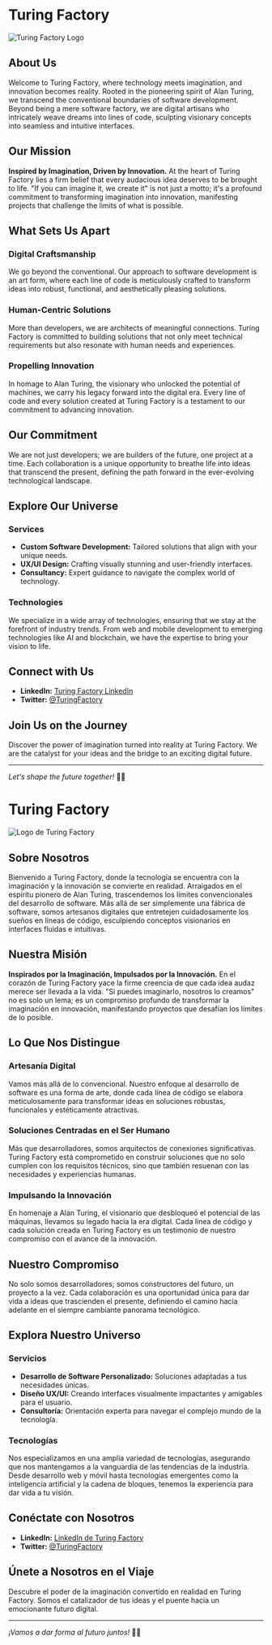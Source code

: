 # Turing Factory

![Turing Factory Logo]([https://twitter.com/TuringFactoryA/photo])

## About Us

Welcome to Turing Factory, where technology meets imagination, and innovation becomes reality. Rooted in the pioneering spirit of Alan Turing, we transcend the conventional boundaries of software development. Beyond being a mere software factory, we are digital artisans who intricately weave dreams into lines of code, sculpting visionary concepts into seamless and intuitive interfaces.

## Our Mission

**Inspired by Imagination, Driven by Innovation.** At the heart of Turing Factory lies a firm belief that every audacious idea deserves to be brought to life. "If you can imagine it, we create it" is not just a motto; it's a profound commitment to transforming imagination into innovation, manifesting projects that challenge the limits of what is possible.

## What Sets Us Apart

### Digital Craftsmanship
We go beyond the conventional. Our approach to software development is an art form, where each line of code is meticulously crafted to transform ideas into robust, functional, and aesthetically pleasing solutions.

### Human-Centric Solutions
More than developers, we are architects of meaningful connections. Turing Factory is committed to building solutions that not only meet technical requirements but also resonate with human needs and experiences.

### Propelling Innovation
In homage to Alan Turing, the visionary who unlocked the potential of machines, we carry his legacy forward into the digital era. Every line of code and every solution created at Turing Factory is a testament to our commitment to advancing innovation.

## Our Commitment

We are not just developers; we are builders of the future, one project at a time. Each collaboration is a unique opportunity to breathe life into ideas that transcend the present, defining the path forward in the ever-evolving technological landscape.

## Explore Our Universe

### Services
- **Custom Software Development:** Tailored solutions that align with your unique needs.
- **UX/UI Design:** Crafting visually stunning and user-friendly interfaces.
- **Consultancy:** Expert guidance to navigate the complex world of technology.

### Technologies
We specialize in a wide array of technologies, ensuring that we stay at the forefront of industry trends. From web and mobile development to emerging technologies like AI and blockchain, we have the expertise to bring your vision to life.

## Connect with Us

- **LinkedIn:** [Turing Factory LinkedIn]([https://www.linkedin.com/company/turingfactory/])
- **Twitter:** [@TuringFactory]([https://twitter.com/TuringFactoryA])
<!--- **Website:** [www.turingfactory.com](url-del-sitio-web)-->

## Join Us on the Journey

Discover the power of imagination turned into reality at Turing Factory. We are the catalyst for your ideas and the bridge to an exciting digital future.

---

*Let's shape the future together!* 🚀✨


# Turing Factory

![Logo de Turing Factory]([https://twitter.com/TuringFactoryA/photo])

## Sobre Nosotros

Bienvenido a Turing Factory, donde la tecnología se encuentra con la imaginación y la innovación se convierte en realidad. Arraigados en el espíritu pionero de Alan Turing, trascendemos los límites convencionales del desarrollo de software. Más allá de ser simplemente una fábrica de software, somos artesanos digitales que entretejen cuidadosamente los sueños en líneas de código, esculpiendo conceptos visionarios en interfaces fluidas e intuitivas.

## Nuestra Misión

**Inspirados por la Imaginación, Impulsados por la Innovación.** En el corazón de Turing Factory yace la firme creencia de que cada idea audaz merece ser llevada a la vida. "Si puedes imaginarlo, nosotros lo creamos" no es solo un lema; es un compromiso profundo de transformar la imaginación en innovación, manifestando proyectos que desafían los límites de lo posible.

## Lo Que Nos Distingue

### Artesanía Digital
Vamos más allá de lo convencional. Nuestro enfoque al desarrollo de software es una forma de arte, donde cada línea de código se elabora meticulosamente para transformar ideas en soluciones robustas, funcionales y estéticamente atractivas.

### Soluciones Centradas en el Ser Humano
Más que desarrolladores, somos arquitectos de conexiones significativas. Turing Factory está comprometido en construir soluciones que no solo cumplen con los requisitos técnicos, sino que también resuenan con las necesidades y experiencias humanas.

### Impulsando la Innovación
En homenaje a Alan Turing, el visionario que desbloqueó el potencial de las máquinas, llevamos su legado hacia la era digital. Cada línea de código y cada solución creada en Turing Factory es un testimonio de nuestro compromiso con el avance de la innovación.

## Nuestro Compromiso

No solo somos desarrolladores; somos constructores del futuro, un proyecto a la vez. Cada colaboración es una oportunidad única para dar vida a ideas que trascienden el presente, definiendo el camino hacia adelante en el siempre cambiante panorama tecnológico.

## Explora Nuestro Universo

### Servicios
- **Desarrollo de Software Personalizado:** Soluciones adaptadas a tus necesidades únicas.
- **Diseño UX/UI:** Creando interfaces visualmente impactantes y amigables para el usuario.
- **Consultoría:** Orientación experta para navegar el complejo mundo de la tecnología.

### Tecnologías
Nos especializamos en una amplia variedad de tecnologías, asegurando que nos mantengamos a la vanguardia de las tendencias de la industria. Desde desarrollo web y móvil hasta tecnologías emergentes como la inteligencia artificial y la cadena de bloques, tenemos la experiencia para dar vida a tu visión.

## Conéctate con Nosotros

- **LinkedIn:** [LinkedIn de Turing Factory]([https://www.linkedin.com/company/turingfactory/])
- **Twitter:** [@TuringFactory]([https://twitter.com/TuringFactoryA])
<!-- **Sitio Web:** [www.turingfactory.com](url-del-sitio-web)-->

## Únete a Nosotros en el Viaje

Descubre el poder de la imaginación convertido en realidad en Turing Factory. Somos el catalizador de tus ideas y el puente hacia un emocionante futuro digital.

---

*¡Vamos a dar forma al futuro juntos!* 🚀✨

